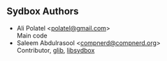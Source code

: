 ## Sydbox Authors ##

- Ali Polatel <[polatel@gmail.com](mailto:polatel@gmail.com)>  
  Main code
- Saleem Abdulrasool <[compnerd@compnerd.org](mailto:compnerd@compnerd.org)>  
  Contributor, [glib](http://library.gnome.org/devel/glib/),
  [libsydbox](http://github.com/alip/sydbox/tree/libsydbox)
